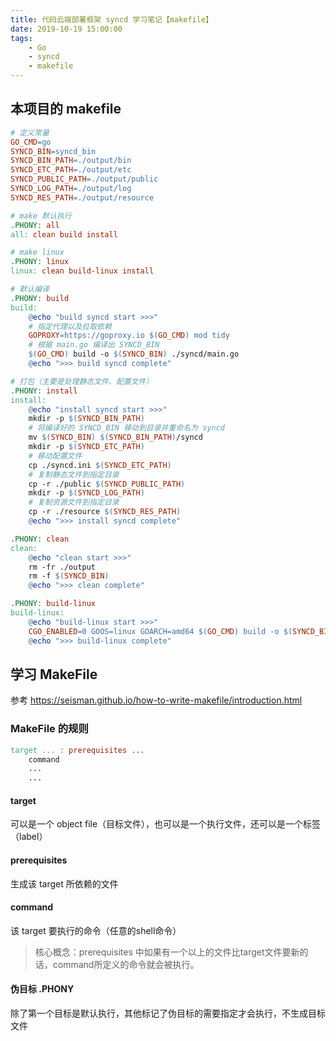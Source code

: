 ```yaml
---
title: 代码云端部署框架 syncd 学习笔记【makefile】
date: 2019-10-19 15:00:00
tags: 
    - Go
    - syncd
    - makefile
---
```

## 本项目的 makefile
```makefile
# 定义常量
GO_CMD=go
SYNCD_BIN=syncd_bin
SYNCD_BIN_PATH=./output/bin
SYNCD_ETC_PATH=./output/etc
SYNCD_PUBLIC_PATH=./output/public
SYNCD_LOG_PATH=./output/log
SYNCD_RES_PATH=./output/resource

# make 默认执行
.PHONY: all
all: clean build install

# make linux
.PHONY: linux
linux: clean build-linux install

# 默认编译
.PHONY: build
build:
	@echo "build syncd start >>>"
    # 指定代理以及拉取依赖
	GOPROXY=https://goproxy.io $(GO_CMD) mod tidy
    # 根据 main.go 编译出 SYNCD_BIN
	$(GO_CMD) build -o $(SYNCD_BIN) ./syncd/main.go
	@echo ">>> build syncd complete"

# 打包（主要是处理静态文件、配置文件）
.PHONY: install
install:
	@echo "install syncd start >>>"
	mkdir -p $(SYNCD_BIN_PATH)
    # 将编译好的 SYNCD_BIN 移动到目录并重命名为 syncd
	mv $(SYNCD_BIN) $(SYNCD_BIN_PATH)/syncd
	mkdir -p $(SYNCD_ETC_PATH)
    # 移动配置文件
	cp ./syncd.ini $(SYNCD_ETC_PATH)
    # 复制静态文件到指定目录
	cp -r ./public $(SYNCD_PUBLIC_PATH)
	mkdir -p $(SYNCD_LOG_PATH)
    # 复制资源文件到指定目录
	cp -r ./resource $(SYNCD_RES_PATH)
	@echo ">>> install syncd complete"

.PHONY: clean
clean:
	@echo "clean start >>>"
	rm -fr ./output
	rm -f $(SYNCD_BIN)
	@echo ">>> clean complete"

.PHONY: build-linux
build-linux:
	@echo "build-linux start >>>"
	CGO_ENABLED=0 GOOS=linux GOARCH=amd64 $(GO_CMD) build -o $(SYNCD_BIN) ./syncd/main.go
	@echo ">>> build-linux complete"
```

## 学习 MakeFile
参考 https://seisman.github.io/how-to-write-makefile/introduction.html

### MakeFile 的规则
```makefile
target ... : prerequisites ...
    command
    ...
    ...
```
#### target
可以是一个 object file（目标文件），也可以是一个执行文件，还可以是一个标签（label）
#### prerequisites
生成该 target 所依赖的文件
#### command
该 target 要执行的命令（任意的shell命令）

> 核心概念：prerequisites 中如果有一个以上的文件比target文件要新的话，command所定义的命令就会被执行。

#### 伪目标 .PHONY
除了第一个目标是默认执行，其他标记了伪目标的需要指定才会执行，不生成目标文件